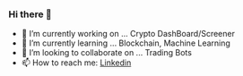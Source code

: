 ### Hi there 👋


- 🔭 I’m currently working on ... Crypto DashBoard/Screener
- 🌱 I’m currently learning ... Blockchain, Machine Learning
- 👯 I’m looking to collaborate on ... Trading Bots
- 📫 How to reach me: [Linkedin](https://www.linkedin.com/in/robin-sequeira-9aa132177/)
